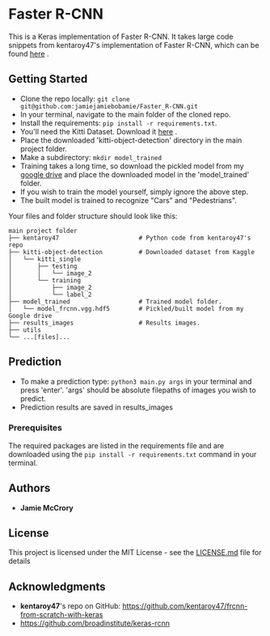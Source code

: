 # Faster R-CNN

This is a Keras implementation of Faster R-CNN. It takes large code snippets from kentaroy47's implementation of Faster R-CNN, which can be found [here](https://github.com/kentaroy47/frcnn-from-scratch-with-keras) .

## Getting Started

* Clone the repo locally:
```git clone git@github.com:jamiejamiebobamie/Faster_R-CNN.git```
* In your terminal, navigate to the main folder of the cloned repo.
* Install the requirements:
```pip install -r requirements.txt```.
* You'll need the Kitti Dataset. Download it [here](https://www.kaggle.com/twaldo/kitti-object-detection/download) .
* Place the downloaded 'kitti-object-detection' directory in the main project folder.
* Make a subdirectory:
```mkdir model_trained```
* Training takes a long time, so download the pickled model from my [google drive](www.google.com) and place the downloaded model in the 'model_trained' folder.
* If you wish to train the model yourself, simply ignore the above step.
* The built model is trained to recognize "Cars" and "Pedestrians".

Your files and folder structure should look like this:
```
main project folder
├── kentaroy47                      # Python code from kentaroy47's repo
├── kitti-object-detection          # Downloaded dataset from Kaggle
│   └── kitti_single               
│       ├── testing
│       │   └── image_2
│       └── training
│           ├── image_2
│           └── label_2
├── model_trained                   # Trained model folder.
│   └── model_frcnn.vgg.hdf5        # Pickled/built model from my Google drive
├── results_images                  # Results images.
├── utils
└── ...[files]...
```

## Prediction
* To make a prediction type:
```python3 main.py args```
in your terminal and press 'enter'.
'args' should be absolute filepaths of images you wish to predict.
* Prediction results are saved in results_images

### Prerequisites

The required packages are listed in the requirements file and are downloaded using the
```pip install -r requirements.txt``` command in your terminal.

## Authors

* **Jamie McCrory**

## License

This project is licensed under the MIT License - see the [LICENSE.md](LICENSE.md) file for details

## Acknowledgments

* **kentaroy47**'s repo on GitHub: https://github.com/kentaroy47/frcnn-from-scratch-with-keras
* https://github.com/broadinstitute/keras-rcnn
